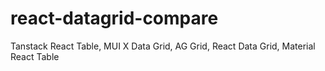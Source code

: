 # react-datagrid-compare
Tanstack React Table, MUI X Data Grid, AG Grid, React Data Grid, Material React Table
